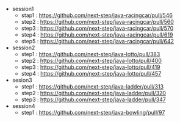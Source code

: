 * session1
    * stap1 : https://github.com/next-step/java-racingcar/pull/546
    * step2 : https://github.com/next-step/java-racingcar/pull/560
    * step3 : https://github.com/next-step/java-racingcar/pull/570
    * step4 : https://github.com/next-step/java-racingcar/pull/619
    * step5 : https://github.com/next-step/java-racingcar/pull/642
* session2
    * step1 : https://github.com/next-step/java-lotto/pull/383
    * step2 : https://github.com/next-step/java-lotto/pull/400
    * step3 : https://github.com/next-step/java-lotto/pull/419
    * step4 : https://github.com/next-step/java-lotto/pull/457
* sesion3
    * step1 : https://github.com/next-step/java-ladder/pull/313
    * step2 : https://github.com/next-step/java-ladder/pull/320
    * step3 : https://github.com/next-step/java-ladder/pull/347
* session4
    * step1 : https://github.com/next-step/java-bowling/pull/97